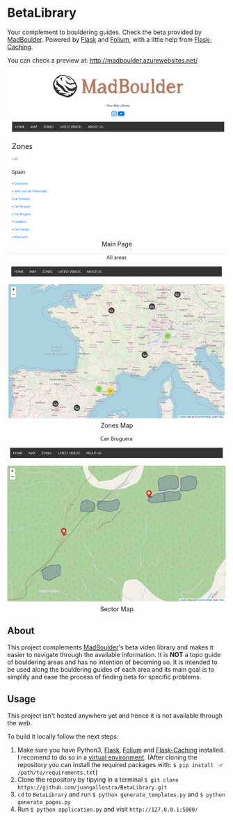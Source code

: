 # BetaLibrary

Your complement to bouldering guides. Check the beta provided by [MadBoulder](https://www.youtube.com/channel/UCX9ok0rHnvnENLSK7jdnXxA). Powered by [Flask](http://flask.pocoo.org/) and [Folium](https://python-visualization.github.io/folium/), with a little help from [Flask-Caching](https://flask-caching.readthedocs.io/en/latest/#).

You can check a preview at: http://madboulder.azurewebsites.net/

<p align="center" style="text-align:center;">
<img src="/extras/home.PNG"><br>
Main Page
</p>

<p align="center" style="text-align:center;">
<img src="/extras/map.PNG"><br>
Zones Map
</p>

<p align="center" style="text-align:center;">
<img src="/extras/detail.PNG"><br>
Sector Map
</p>

## About

This project complements [MadBoulder](https://www.youtube.com/channel/UCX9ok0rHnvnENLSK7jdnXxA)'s beta video library and makes it easier to navigate through the available information. It is **NOT** a topo guide of bouldering areas and has no intention of becoming so. It is intended to be used along the bouldering guides of each area and its main goal is to simplify and ease the process of finding beta for specific problems.

## Usage

This project isn't hosted anywhere yet and hence it is not available through the web.

To build it locally follow the next steps:

1. Make sure you have Python3, [Flask](http://flask.pocoo.org/), [Folium](https://python-visualization.github.io/folium/) and [Flask-Caching](https://flask-caching.readthedocs.io/en/latest/#) installed. I recomend to do so in a [virtual environment](https://virtualenv.pypa.io/en/latest/). (After cloning the repository you can install the required packages with: `$ pip install -r /path/to/requirements.txt`)
2. Clone the repository by tipying in a terminal `$ git clone https://github.com/juangallostra/BetaLibrary.git`
3. `cd` to `BetaLibrary` and run `$ python generate_templates.py` and `$ python generate_pages.py`
4. Run `$ python application.py` and visit `http://127.0.0.1:5000/`
